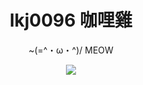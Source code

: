<h1 align="center">lkj0096 咖哩雞</h1>
<p align="center"> ~(=^・ω・^)/ MEOW</p>
<div align="center">
    <img src="http://github-profile-summary-cards.vercel.app/api/cards/profile-details?username=lkj0096&theme=solarized_dark">
</div>
